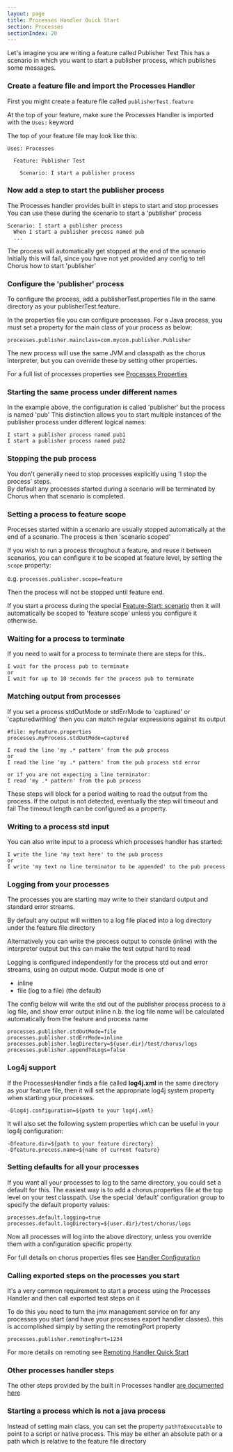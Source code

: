 ```yaml
---
layout: page
title: Processes Handler Quick Start
section: Processes
sectionIndex: 20
---
```


Let's imagine you are writing a feature called Publisher Test
This has a scenario in which you want to start a publisher process, which publishes some messages.

### Create a feature file and import the Processes Handler

First you might create a feature file called `publisherTest.feature`

At the top of your feature, make sure the Processes Handler is imported with the `Uses:` keyword

The top of your feature file may look like this:

    Uses: Processes

      Feature: Publisher Test
      
        Scenario: I start a publisher process
      

### Now add a step to start the publisher process

The Processes handler provides built in steps to start and stop processes
You can use these during the scenario to start a 'publisher' process

    Scenario: I start a publisher process
      When I start a publisher process named pub
      ...

The process will automatically get stopped at the end of the scenario
Initially this will fail, since you have not yet provided any config to tell Chorus how to start 'publisher'

### Configure the 'publisher' process

To configure the process, add a publisherTest.properties file in the same directory as your publisherTest.feature.

In the properties file you can configure processes.
For a Java process, you must set a property for the main class of your process as below:

    processes.publisher.mainclass=com.mycom.publisher.Publisher

The new process will use the same JVM and classpath as the chorus interpreter, but you can override these by setting other properties.

For a full list of processes properties see [Processes Properties](/pages/BuiltInHandlers/Processes/ProcessesHandlerProperties)


### Starting the same process under different names

In the example above, the configuration is called 'publisher' but the process is named 'pub'
This distinction allows you to start multiple instances of the publisher process under different logical names:

    I start a publisher process named pub1
    I start a publisher process named pub2


### Stopping the pub process

You don't generally need to stop processes explicitly using 'I stop the process' steps.  
By default any processes started during a scenario will be terminated by Chorus when that scenario is completed.

### Setting a process to feature scope

Processes started within a scenario are usually stopped automatically at the end of a scenario. The process is then 'scenario scoped'

If you wish to run a process throughout a feature, and reuse it between scenarios, you can configure it to be scoped at feature level, by setting the `scope` property:

e.g. `processes.publisher.scope=feature`

Then the process will not be stopped until feature end.

If you start a process during the special [Feature-Start: scenario](/pages/GherkinExtensions/FeatureStartAndEnd) then it will automatically be scoped to 'feature scope' unless you configure it otherwise.


### Waiting for a process to terminate

If you need to wait for a process to terminate there are steps for this..

    I wait for the process pub to terminate
    or
    I wait for up to 10 seconds for the process pub to terminate


### Matching output from processes

If you set a process stdOutMode or stdErrMode to 'captured' or 'capturedwithlog' then you can match regular expressions against its output

    #file: myfeature.properties
    processes.myProcess.stdOutMode=captured

    I read the line 'my .* pattern' from the pub process
    or
    I read the line 'my .* pattern' from the pub process std error
    
    or if you are not expecting a line terminator: 
    I read 'my .* pattern' from the pub process
    
These steps will block for a period waiting to read the output from the process.
If the output is not detected, eventually the step will timeout and fail
The timeout length can be configured as a property.
    
### Writing to a process std input

You can also write input to a process which processes handler has started:

    I write the line 'my text here' to the pub process
    or
    I write 'my text no line terminator to be appended' to the pub process

### Logging from your processes

The processes you are starting may write to their standard output and standard error streams.

By default any output will written to a log file placed into a log directory under the feature file directory

Alternatively you can write the process output to console (inline) with the interpreter output but this can make the test output hard to read

Logging is configured independently for the process std out and error streams, using an output mode.
Output mode is one of

- inline
- file (log to a file) (the default)

The config below will write the std out of the publisher process process to a log file, and show error output inline
n.b. the log file name will be calculated automatically from the feature and process name

    processes.publisher.stdOutMode=file
    processes.publisher.stdErrMode=inline
    processes.publisher.logDirectory=${user.dir}/test/chorus/logs
    processes.publisher.appendToLogs=false


### Log4j support

If the ProcessesHandler finds a file called **log4j.xml** in the same directory as your feature file, then it will set the appropriate log4j system property when starting your processes.

    -Dlog4j.configuration=${path to your log4j.xml}

It will also set the following system properties which can be useful in your log4j configuration:

    -Dfeature.dir=${path to your feature directory}
    -Dfeature.process.name=${name of current feature}


### Setting defaults for all your processes

If you want all your processes to log to the same directory, you could set a default for this. The easiest way is to add a chorus.properties file at the top level on your test classpath. Use the special 'default' configuration group to specify the default property values:

    processes.default.logging=true
    processes.default.logDirectory=${user.dir}/test/chorus/logs

Now all processes will log into the above directory, unless you override them with a configuration specific property.

For full details on chorus properties files see [Handler Configuration](/pages/Handlers/HandlerConfiguration)

### Calling exported steps on the processes you start

It's a very common requirement to start a process using the Processes Handler and then call exported test steps on it

To do this you need to turn the jmx management service on for any processes you start (and have your processes export handler classes).
this is accomplished simply by setting the remotingPort property

    processes.publisher.remotingPort=1234

For more details on remoting see [Remoting Handler Quick Start](/pages/BuiltInHandlers/Remoting/RemotingHandlerQuickStart)

### Other processes handler steps

The other steps provided by the built in Processes handler [are documented here](/pages/BuiltInHandlers/BuiltInHandlerSteps)


### Starting a process which is not a java process

Instead of setting main class, you can set the property `pathToExecutable` to point to a script or native process.
This may be either an absolute path or a path which is relative to the feature file directory


























